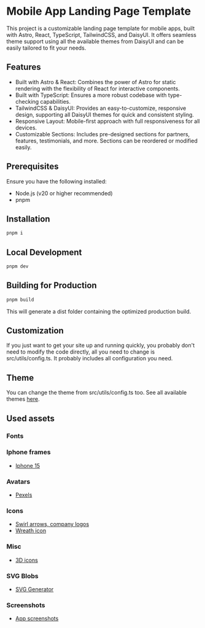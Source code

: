 # Mobile App Landing Page Template

This project is a customizable landing page template for mobile apps, built with Astro, React, TypeScript, TailwindCSS, and DaisyUI. It offers seamless theme support using all the available themes from DaisyUI and can be easily tailored to fit your needs.

## Features
- Built with Astro & React: Combines the power of Astro for static rendering with the flexibility of React for interactive components.
- Built with TypeScript: Ensures a more robust codebase with type-checking capabilities.
- TailwindCSS & DaisyUI: Provides an easy-to-customize, responsive design, supporting all DaisyUI themes for quick and consistent styling.
- Responsive Layout: Mobile-first approach with full responsiveness for all devices.
- Customizable Sections: Includes pre-designed sections for partners, features, testimonials, and more. Sections can be reordered or modified easily.

## Prerequisites
Ensure you have the following installed:

- Node.js (v20 or higher recommended)
- pnpm

## Installation
```bash
pnpm i
```

## Local Development
```bash
pnpm dev
```

## Building for Production
```bash
pnpm build
```

This will generate a dist folder containing the optimized production build.

## Customization
If you just want to get your site up and running quickly, you probably don't need to modify the code directly, all you need to change is src/utils/config.ts. It probably includes all configuration you need.

## Theme
You can change the theme from src/utils/config.ts too. See all available themes [here](https://daisyui.com/docs/themes/).

## Used assets

### Fonts

### Iphone frames
- [Iphone 15](https://www.figma.com/community/file/1385659531316001292)

### Avatars
- [Pexels](https://pexels.com)

### Icons
- [Swirl arrows, company logos](https://uxwing.com)
- [Wreath icon](https://freesvg.org)

### Misc
- [3D icons](https://3dicons.co)

### SVG Blobs
- [SVG Generator](https://fffuel.co)

### Screenshots
- [App screenshots](https://www.figma.com/community/file/874598319834758320)
